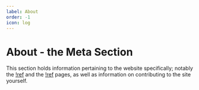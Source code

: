 ```yaml
---
label: About
order: -1
icon: log
---
```

# About - the Meta Section
This section holds information pertaining to the website specifically; notably
the [!ref](/meta/contributors.md) and the [!ref](/meta/roadmap.md) pages, as
well as information on contributing to the site yourself.
